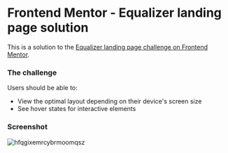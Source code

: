 # Frontend Mentor - Equalizer landing page solution
This is a solution to the [Equalizer landing page challenge on Frontend Mentor](https://www.frontendmentor.io/challenges/equalizer-landing-page-7VJ4gp3DE).
### The challenge

Users should be able to:

- View the optimal layout depending on their device's screen size
- See hover states for interactive elements
### Screenshot
![hfqgixemrcybrmoomqsz](https://user-images.githubusercontent.com/110342939/236290899-2fce8e98-db69-4e2e-8165-8f319ff121e7.jpg)
